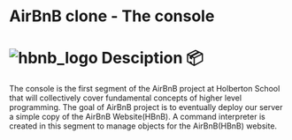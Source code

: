 # AirBnB clone - The console
![hbnb_logo](https://user-images.githubusercontent.com/31927278/195620241-be19cc9d-7bda-4120-bdc4-baa3333882b3.png)
Desciption :package:
======
The console is the first segment of the AirBnB project at Holberton School that will collectively cover fundamental concepts of higher level programming. The goal of AirBnB project is to eventually deploy our server a simple copy of the AirBnB Website(HBnB). A command interpreter is created in this segment to manage objects for the AirBnB(HBnB) website.
